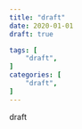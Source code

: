 ```yaml
---
title: "draft"
date: 2020-01-01
draft: true

tags: [
	"draft",
]
categories: [
	"draft",
]
---
```


draft
